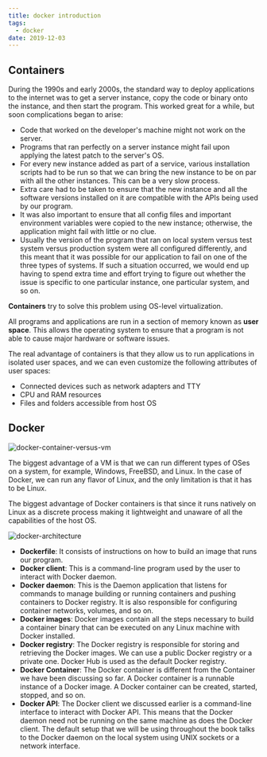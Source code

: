 ```yaml
---
title: docker introduction
tags:
  - docker
date: 2019-12-03
---
```


## Containers

During the 1990s and early 2000s, the standard way to deploy applications to the internet was to get a server instance, copy the code or binary onto the instance, and then start the program. This worked great for a while, but soon complications began to arise:

- Code that worked on the developer's machine might not work on the server.
- Programs that ran perfectly on a server instance might fail upon applying the latest patch to the server's OS.
- For every new instance added as part of a service, various installation scripts had to be run so that we can bring the new instance to be on par with all the other instances. This can be a very slow process.
- Extra care had to be taken to ensure that the new instance and all the software versions installed on it are compatible with the APIs being used by our program.
- It was also important to ensure that all config files and important environment variables were copied to the new instance; otherwise, the application might fail with little or no clue.
- Usually the version of the program that ran on local system versus test system versus production system were all configured differently, and this meant that it was possible for our application to fail on one of the three types of systems. If such a situation occurred, we would end up having to spend extra time and effort trying to figure out whether the issue is specific to one particular instance, one particular system, and so on.

**Containers** try to solve this problem using OS-level virtualization.

All programs and applications are run in a section of memory known as **user space**. This allows the operating system to ensure that a program is not able to cause major hardware or software issues.

The real advantage of containers is that they allow us to run applications in isolated user spaces, and we can even customize the following attributes of user spaces:

- Connected devices such as network adapters and TTY
- CPU and RAM resources
- Files and folders accessible from host OS

## Docker

![docker-container-versus-vm](https://sherlockblaze.com/resources/img/daily/2019-12-03/docker-container-versus-vm.png)

The biggest advantage of a VM is that we can run different types of OSes on a system, for example, Windows, FreeBSD, and Linux. In the case of Docker, we can run any flavor of Linux, and the only limitation is that it has to be Linux.

The biggest advantage of Docker containers is that since it runs natively on Linux as a discrete process making it lightweight and unaware of all the capabilities of the host OS.

![docker-architecture](https://sherlockblaze.com/resources/img/daily/2019-12-03/docker-architecture.png)

- **Dockerfile**: It consists of instructions on how to build an image that runs our program.
- **Docker client**: This is a command-line program used by the user to interact with Docker daemon.
- **Docker daemon**: This is the Daemon application that listens for commands to manage building or running containers and pushing containers to Docker registry. It is also responsible for configuring container networks, volumes, and so on.
- **Docker images**: Docker images contain all the steps necessary to build a container binary that can be executed on any Linux machine with Docker installed.
- **Docker registry**: The Docker registry is responsible for storing and retrieving the Docker images. We can use a public Docker registry or a private one. Docker Hub is used as the default Docker registry.
- **Docker Container**: The Docker container is different from the Container we have been discussing so far. A Docker container is a runnable instance of a Docker image. A Docker container can be created, started, stopped, and so on.
- **Docker API**: The Docker client we discussed earlier is a command-line interface to interact with Docker API. This means that the Docker daemon need not be running on the same machine as does the Docker client. The default setup that we will be using throughout the book talks to the Docker daemon on the local system using UNIX sockets or a network interface.